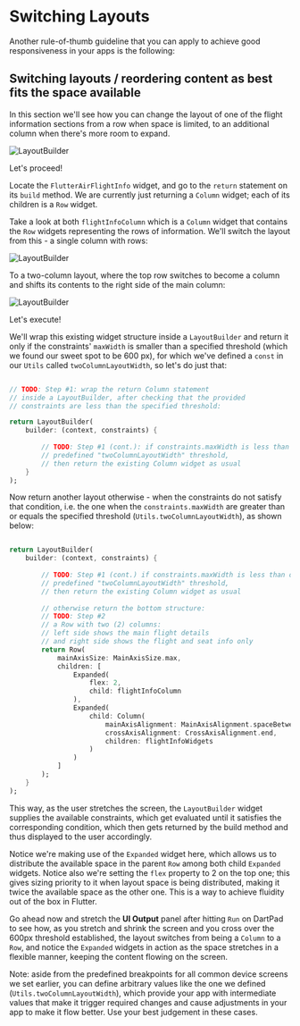 # Switching Layouts

Another rule-of-thumb guideline that you can apply to achieve good responsiveness in your apps is the following:

## Switching layouts / reordering content as best fits the space available

In this section we'll see how you can change the layout of one of the flight information sections from a row when space is limited, to an additional column when there's more room to expand.

![LayoutBuilder](https://romanejaquez.github.io/responsive-ui-flutter-workshop/images/layoutswitch.gif)

Let's proceed!

Locate the ```FlutterAirFlightInfo``` widget, and go to the ```return``` statement on its ```build``` method. We are currently just returning a ```Column``` widget; each of its children is a ```Row``` widget.

Take a look at both ```flightInfoColumn``` which is a ```Column``` widget that contains the ```Row``` widgets representing the rows of information. We'll switch the layout from this - a single column with rows:

![LayoutBuilder](https://romanejaquez.github.io/responsive-ui-flutter-workshop/images/step6_1.png)

To a two-column layout, where the top row switches to become a column and shifts its contents to the right side of the main column: 

![LayoutBuilder](https://romanejaquez.github.io/responsive-ui-flutter-workshop/images/step6_2.png)

Let's execute!

We'll wrap this existing widget structure inside a ```LayoutBuilder``` and return it only if the constraints' ```maxWidth``` is smaller than a specified threshold (which we found our sweet spot to be 600 px), for which we've defined a ```const``` in our ```Utils``` called ```twoColumnLayoutWidth```, so let's do just that:

```dart

// TODO: Step #1: wrap the return Column statement
// inside a LayoutBuilder, after checking that the provided
// constraints are less than the specified threshold:

return LayoutBuilder(
    builder: (context, constraints) {
    
        // TODO: Step #1 (cont.): if constraints.maxWidth is less than our 
        // predefined "twoColumnLayoutWidth" threshold,
        // then return the existing Column widget as usual
    }
);

```

Now return another layout otherwise - when the constraints do not satisfy that condition, i.e. the one when the ```constraints.maxWidth``` are greater than or equals the specified threshold (```Utils.twoColumnLayoutWidth```), as shown below:

```dart

return LayoutBuilder(
    builder: (context, constraints) {
    
        // TODO: Step #1 (cont.) if constraints.maxWidth is less than our 
        // predefined "twoColumnLayoutWidth" threshold,
        // then return the existing Column widget as usual
        
        // otherwise return the bottom structure:
        // TODO: Step #2
        // a Row with two (2) columns:
        // left side shows the main flight details
        // and right side shows the flight and seat info only
        return Row(
            mainAxisSize: MainAxisSize.max,
            children: [
                Expanded(
                    flex: 2,
                    child: flightInfoColumn
                ),
                Expanded(
                    child: Column(
                        mainAxisAlignment: MainAxisAlignment.spaceBetween,
                        crossAxisAlignment: CrossAxisAlignment.end,
                        children: flightInfoWidgets
                    )
                )
            ]
        );
    }
);

```

This way, as the user stretches the screen, the ```LayoutBuilder``` widget supplies the available constraints, which get evaluated until it satisfies the corresponding condition, which then gets returned by the build method and thus displayed to the user accordingly.

Notice we're making use of the ```Expanded``` widget here, which allows us to distribute the available space in the parent ```Row``` among both child ```Expanded``` widgets. Notice also we're setting the ```flex``` property to 2 on the top one; this gives sizing priority to it when layout space is being distributed, making it twice the available space as the other one. This is a way to achieve fluidity out of the box in Flutter.

Go ahead now and stretch the **UI Output** panel after hitting ```Run``` on DartPad to see how, as you stretch and shrink the screen and you cross over the 600px threshold established, the layout switches from being a ```Column``` to a ```Row```, and notice the ```Expanded``` widgets in action as the space stretches in a flexible manner, keeping the content flowing on the screen.


Note: aside from the predefined breakpoints for all common device screens we set earlier, you can define arbitrary values like the one we defined (```Utils.twoColumnLayoutWidth```), which provide your app with intermediate values that make it trigger required changes and cause adjustments in your app to make it flow better. Use your best judgement in these cases.

